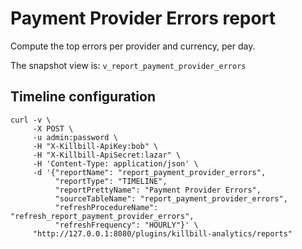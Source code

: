 # Payment Provider Errors report

Compute the top errors per provider and currency, per day.

The snapshot view is: `v_report_payment_provider_errors`

## Timeline configuration

```
curl -v \
     -X POST \
     -u admin:password \
     -H "X-Killbill-ApiKey:bob" \
     -H "X-Killbill-ApiSecret:lazar" \
     -H 'Content-Type: application/json' \
     -d '{"reportName": "report_payment_provider_errors",
          "reportType": "TIMELINE",
          "reportPrettyName": "Payment Provider Errors",
          "sourceTableName": "report_payment_provider_errors",
          "refreshProcedureName": "refresh_report_payment_provider_errors",
          "refreshFrequency": "HOURLY"}' \
     "http://127.0.0.1:8080/plugins/killbill-analytics/reports"
```
